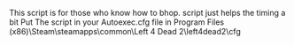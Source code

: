 This script is for those who know how to bhop. script just helps the timing a bit
Put The script in your Autoexec.cfg file in Program Files (x86)\Steam\steamapps\common\Left 4 Dead 2\left4dead2\cfg
